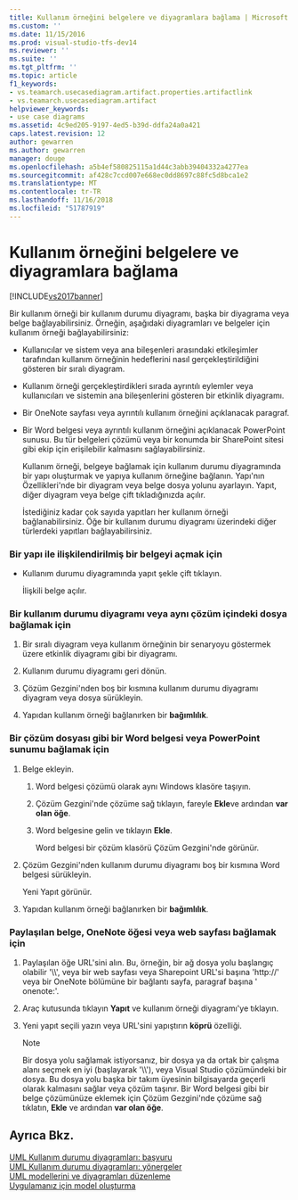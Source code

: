 ```yaml
---
title: Kullanım örneğini belgelere ve diyagramlara bağlama | Microsoft Docs
ms.custom: ''
ms.date: 11/15/2016
ms.prod: visual-studio-tfs-dev14
ms.reviewer: ''
ms.suite: ''
ms.tgt_pltfrm: ''
ms.topic: article
f1_keywords:
- vs.teamarch.usecasediagram.artifact.properties.artifactlink
- vs.teamarch.usecasediagram.artifact
helpviewer_keywords:
- use case diagrams
ms.assetid: 4c9ed205-9197-4ed5-b39d-ddfa24a0a421
caps.latest.revision: 12
author: gewarren
ms.author: gewarren
manager: douge
ms.openlocfilehash: a5b4ef580825115a1d44c3abb39404332a4277ea
ms.sourcegitcommit: af428c7ccd007e668ec0dd8697c88fc5d8bca1e2
ms.translationtype: MT
ms.contentlocale: tr-TR
ms.lasthandoff: 11/16/2018
ms.locfileid: "51787919"
---
```

# <a name="link-a-use-case-to-documents-and-diagrams"></a>Kullanım örneğini belgelere ve diyagramlara bağlama
[!INCLUDE[vs2017banner](../includes/vs2017banner.md)]

Bir kullanım örneği bir kullanım durumu diyagramı, başka bir diyagrama veya belge bağlayabilirsiniz. Örneğin, aşağıdaki diyagramları ve belgeler için kullanım örneği bağlayabilirsiniz:  
  
- Kullanıcılar ve sistem veya ana bileşenleri arasındaki etkileşimler tarafından kullanım örneğinin hedeflerini nasıl gerçekleştirildiğini gösteren bir sıralı diyagram.  
  
- Kullanım örneği gerçekleştirdikleri sırada ayrıntılı eylemler veya kullanıcıları ve sistemin ana bileşenlerini gösteren bir etkinlik diyagramı.  
  
- Bir OneNote sayfası veya ayrıntılı kullanım örneğini açıklanacak paragraf.  
  
- Bir Word belgesi veya ayrıntılı kullanım örneğini açıklanacak PowerPoint sunusu. Bu tür belgeleri çözümü veya bir konumda bir SharePoint sitesi gibi ekip için erişilebilir kalmasını sağlayabilirsiniz.  
  
  Kullanım örneği, belgeye bağlamak için kullanım durumu diyagramında bir yapı oluşturmak ve yapıya kullanım örneğine bağlanın. Yapı'nın Özellikleri'nde bir diyagram veya belge dosya yolunu ayarlayın. Yapıt, diğer diyagram veya belge çift tıkladığınızda açılır.  
  
  İstediğiniz kadar çok sayıda yapıtları her kullanım örneği bağlanabilirsiniz. Öğe bir kullanım durumu diyagramı üzerindeki diğer türlerdeki yapıtları bağlayabilirsiniz.  
  
### <a name="to-open-a-document-associated-with-an-artifact"></a>Bir yapı ile ilişkilendirilmiş bir belgeyi açmak için  
  
-   Kullanım durumu diyagramında yapıt şekle çift tıklayın.  
  
     İlişkili belge açılır.  
  
### <a name="to-link-a-use-case-to-a-diagram-or-file-in-the-same-solution"></a>Bir kullanım durumu diyagramı veya aynı çözüm içindeki dosya bağlamak için  
  
1.  Bir sıralı diyagram veya kullanım örneğinin bir senaryoyu göstermek üzere etkinlik diyagramı gibi bir diyagramı.  
  
2.  Kullanım durumu diyagramı geri dönün.  
  
3.  Çözüm Gezgini'nden boş bir kısmına kullanım durumu diyagramı diyagram veya dosya sürükleyin.  
  
4.  Yapıdan kullanım örneği bağlanırken bir **bağımlılık**.  
  
### <a name="to-link-to-a-solution-file-such-as-a-word-document-or-powerpoint-presentation"></a>Bir çözüm dosyası gibi bir Word belgesi veya PowerPoint sunumu bağlamak için  
  
1.  Belge ekleyin.  
  
    1.  Word belgesi çözümü olarak aynı Windows klasöre taşıyın.  
  
    2.  Çözüm Gezgini'nde çözüme sağ tıklayın, fareyle **Ekle**ve ardından **var olan öğe**.  
  
    3.  Word belgesine gelin ve tıklayın **Ekle**.  
  
         Word belgesi bir çözüm klasörü Çözüm Gezgini'nde görünür.  
  
2.  Çözüm Gezgini'nden kullanım durumu diyagramı boş bir kısmına Word belgesi sürükleyin.  
  
     Yeni Yapıt görünür.  
  
3.  Yapıdan kullanım örneği bağlanırken bir **bağımlılık**.  
  
### <a name="to-link-to-a-shared-document-onenote-element-or-web-page"></a>Paylaşılan belge, OneNote öğesi veya web sayfası bağlamak için  
  
1.  Paylaşılan öğe URL'sini alın. Bu, örneğin, bir ağ dosya yolu başlangıç olabilir '\\\\', veya bir web sayfası veya Sharepoint URL'si başına 'http://' veya bir OneNote bölümüne bir bağlantı sayfa, paragraf başına ' onenote:'.  
  
2.  Araç kutusunda tıklayın **Yapıt** ve kullanım örneği diyagramı'ye tıklayın.  
  
3.  Yeni yapıt seçili yazın veya URL'sini yapıştırın **köprü** özelliği.  
  
    > [!NOTE]
    >  Bir dosya yolu sağlamak istiyorsanız, bir dosya ya da ortak bir çalışma alanı seçmek en iyi (başlayarak '\\\\'), veya Visual Studio çözümündeki bir dosya. Bu dosya yolu başka bir takım üyesinin bilgisayarda geçerli olarak kalmasını sağlar veya çözüm taşınır. Bir Word belgesi gibi bir belge çözümünüze eklemek için Çözüm Gezgini'nde çözüme sağ tıklatın, **Ekle** ve ardından **var olan öğe**.  
  
## <a name="see-also"></a>Ayrıca Bkz.  
 [UML Kullanım durumu diyagramları: başvuru](../modeling/uml-use-case-diagrams-reference.md)   
 [UML Kullanım durumu diyagramları: yönergeler](../modeling/uml-use-case-diagrams-guidelines.md)   
 [UML modellerini ve diyagramları düzenleme](../modeling/edit-uml-models-and-diagrams.md)   
 [Uygulamanız için model oluşturma](../modeling/create-models-for-your-app.md)



